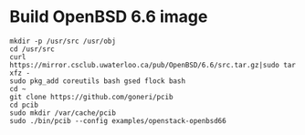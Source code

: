 Build OpenBSD 6.6 image
=======================

```shell
mkdir -p /usr/src /usr/obj
cd /usr/src
curl https://mirror.csclub.uwaterloo.ca/pub/OpenBSD/6.6/src.tar.gz|sudo tar xfz -
sudo pkg_add coreutils bash gsed flock bash
cd ~
git clone https://github.com/goneri/pcib
cd pcib
sudo mkdir /var/cache/pcib
sudo ./bin/pcib --config examples/openstack-openbsd66
```
